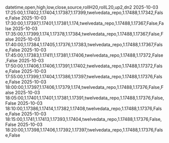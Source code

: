 datetime,open,high,low,close,source,rollH20,rollL20,up2,dn2
2025-10-03 17:25:00,1.17402,1.17404,1.17387,1.17399,twelvedata_repo,1.17488,1.17342,False,False
2025-10-03 17:30:00,1.17397,1.17401,1.17381,1.174,twelvedata_repo,1.17488,1.17367,False,False
2025-10-03 17:35:00,1.17399,1.174,1.17378,1.17384,twelvedata_repo,1.17488,1.17367,False,False
2025-10-03 17:40:00,1.17384,1.17405,1.17376,1.17383,twelvedata_repo,1.17488,1.17367,False,False
2025-10-03 17:45:00,1.17383,1.17411,1.17381,1.17406,twelvedata_repo,1.17488,1.17372,False,False
2025-10-03 17:50:00,1.17406,1.17406,1.17391,1.17402,twelvedata_repo,1.17488,1.17372,False,False
2025-10-03 17:55:00,1.17399,1.17404,1.17386,1.17397,twelvedata_repo,1.17488,1.17376,False,False
2025-10-03 18:00:00,1.17397,1.17406,1.17379,1.174,twelvedata_repo,1.17488,1.17376,False,False
2025-10-03 18:05:00,1.17401,1.17401,1.17381,1.17391,twelvedata_repo,1.17488,1.17376,False,False
2025-10-03 18:10:00,1.17386,1.17414,1.17382,1.17408,twelvedata_repo,1.17488,1.17376,False,False
2025-10-03 18:15:00,1.1741,1.17413,1.17393,1.17404,twelvedata_repo,1.17488,1.17376,False,False
2025-10-03 18:20:00,1.17398,1.17406,1.17392,1.17397,twelvedata_repo,1.17488,1.17376,False,False
